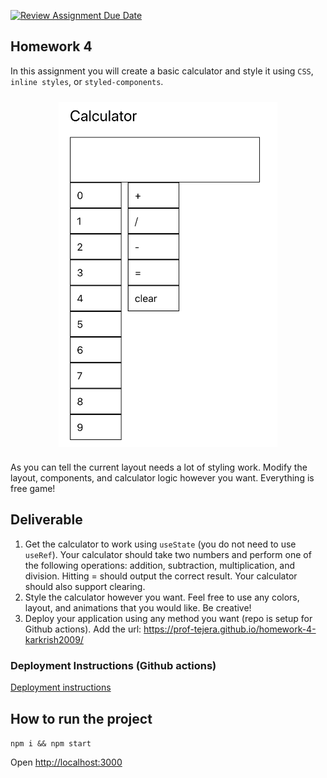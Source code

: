 [![Review Assignment Due Date](https://classroom.github.com/assets/deadline-readme-button-24ddc0f5d75046c5622901739e7c5dd533143b0c8e959d652212380cedb1ea36.svg)](https://classroom.github.com/a/-KiUjTVT)
## Homework 4

In this assignment you will create a basic calculator and style it using `CSS`, `inline styles`, or `styled-components`.

<div style="display: flex; justify-content: center; padding: 10px 0;">
<img src="images/worst_calculator.png" alt="calculator example" width="350"/>
</div>

As you can tell the current layout needs a lot of styling work. Modify the layout, components, and calculator logic however you want. Everything is free game!

## Deliverable

1. Get the calculator to work using `useState` (you do not need to use `useRef`). Your calculator should take two numbers and perform one of the following operations: addition, subtraction, multiplication, and division. Hitting = should output the correct result. Your calculator should also support clearing.
2. Style the calculator however you want. Feel free to use any colors, layout, and animations that you would like. Be creative!
3. Deploy your application using any method you want (repo is setup for Github actions). Add the url: https://prof-tejera.github.io/homework-4-karkrish2009/

### Deployment Instructions (Github actions)

[Deployment instructions](https://github.com/prof-tejera/react-deployment-code#github-actions)

## How to run the project

`npm i && npm start`

Open [http://localhost:3000](http://localhost:3000)
